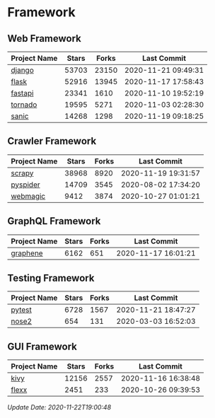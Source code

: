 # Framework

## Web Framework
| Project Name | Stars | Forks | Last Commit |
| ------------ | ----- | ----- | ----------- |
| [django](https://github.com/django/django) | 53703 | 23150 | 2020-11-21 09:49:31 |
| [flask](https://github.com/pallets/flask) | 52916 | 13945 | 2020-11-17 17:58:43 |
| [fastapi](https://github.com/tiangolo/fastapi) | 23341 | 1610 | 2020-11-10 19:52:19 |
| [tornado](https://github.com/tornadoweb/tornado) | 19595 | 5271 | 2020-11-03 02:28:30 |
| [sanic](https://github.com/huge-success/sanic) | 14268 | 1298 | 2020-11-19 09:18:25 |

## Crawler Framework
| Project Name | Stars | Forks | Last Commit |
| ------------ | ----- | ----- | ----------- |
| [scrapy](https://github.com/scrapy/scrapy) | 38968 | 8920 | 2020-11-19 19:31:57 |
| [pyspider](https://github.com/binux/pyspider) | 14709 | 3545 | 2020-08-02 17:34:20 |
| [webmagic](https://github.com/code4craft/webmagic) | 9412 | 3874 | 2020-10-27 01:01:21 |

## GraphQL Framework
| Project Name | Stars | Forks | Last Commit |
| ------------ | ----- | ----- | ----------- |
| [graphene](https://github.com/graphql-python/graphene) | 6162 | 651 | 2020-11-17 16:01:21 |

## Testing Framework
| Project Name | Stars | Forks | Last Commit |
| ------------ | ----- | ----- | ----------- |
| [pytest](https://github.com/pytest-dev/pytest) | 6728 | 1567 | 2020-11-21 18:47:27 |
| [nose2](https://github.com/nose-devs/nose2) | 654 | 131 | 2020-03-03 16:52:03 |

## GUI Framework
| Project Name | Stars | Forks | Last Commit |
| ------------ | ----- | ----- | ----------- |
| [kivy](https://github.com/kivy/kivy) | 12156 | 2557 | 2020-11-16 16:38:48 |
| [flexx](https://github.com/flexxui/flexx) | 2451 | 233 | 2020-10-26 09:39:53 |

*Update Date: 2020-11-22T19:00:48*